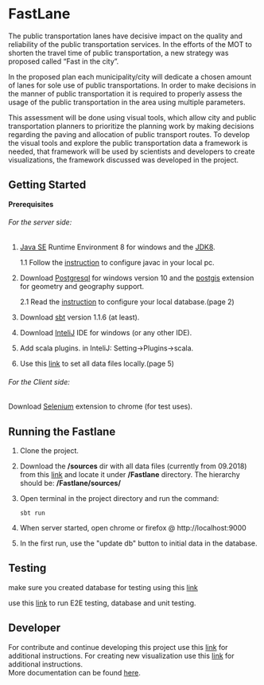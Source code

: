 # FastLane

The public transportation lanes have decisive impact on the quality and reliability of the public transportation services. In the efforts of the MOT to shorten the travel time of public transportation, a new strategy was proposed called “Fast in the city”.

In the proposed plan each municipality/city will dedicate a chosen amount of lanes for sole use of public transportations.
In order to make decisions in the manner of public transportation it is required to properly assess the usage of the public transportation in the area using multiple parameters.

This assessment will be done using visual tools, which allow city and public transportation planners to prioritize the planning work by making decisions regarding the paving and allocation of public transport routes.
To develop the visual tools and explore the public transportation data a framework is needed, that framework will be used by scientists and developers to create visualizations, the framework discussed was developed in the project.



## Getting Started

**Prerequisites**

###### For the server side:
1. [Java SE](https://www.java.com/en/download/win10.jsp) Runtime Environment 8 for windows and the [JDK8](https://drive.google.com/drive/folders/1kpbvSaR9eJKoZfy6KuDWRlXg0ULpYqTM).

   1.1 Follow the [instruction](https://www.guru99.com/install-java.html) to configure javac in your local pc.
2. Download [Postgresql](https://drive.google.com/drive/folders/1kpbvSaR9eJKoZfy6KuDWRlXg0ULpYqTM) for windows version 10 and the [postgis](https://drive.google.com/drive/folders/1kpbvSaR9eJKoZfy6KuDWRlXg0ULpYqTM) extension for geometry and geography support.
   
   2.1 Read the [instruction](https://docs.google.com/document/d/1LxIxe7lPR3rUdYqwPwxIuVzXn6O_SIxkgjjq9KPquQs/edit#) to configure your     local database.(page 2)
3. Download [sbt]( https://www.scala-sbt.org/download.html) version 1.1.6 (at least).
4. Download [InteliJ]( https://www.jetbrains.com/idea/download/#section=windows) IDE for windows (or any other IDE).
5. Add scala plugins. in InteliJ: Setting->Plugins->scala.
6. Use this [link](https://docs.google.com/document/d/1LxIxe7lPR3rUdYqwPwxIuVzXn6O_SIxkgjjq9KPquQs/edit#) to set all data files locally.(page 5) 

###### For the Client side:
Download [Selenium](https://chrome.google.com/webstore/detail/selenium-ide/mooikfkahbdckldjjndioackbalphokd?hl=en) extension to chrome (for test uses).

## Running the Fastlane 

1. Clone the project.
2. Download the **/sources** dir with all data files (currently from 09.2018) from this [link](https://drive.google.com/drive/folders/1CdKK3rMkpIArQspheQd4xF6Omy8ZdWJT) and locate it under **/Fastlane** directory.
The hierarchy should be:
**/Fastlane/sources/**

2. Open terminal in the project directory and run the command:

    `sbt run`
 
3. When server started, open chrome or firefox @ http://localhost:9000
4. In the first run, use the "update db" button to initial data in the database. 

## Testing

make sure you created database for testing using this [link](https://docs.google.com/document/d/1LxIxe7lPR3rUdYqwPwxIuVzXn6O_SIxkgjjq9KPquQs/edit)

use this [link](https://docs.google.com/document/d/1i9PuP6IPbM7SjClE43RJl3bM79P2j55hoY1tYSJaHPY/edit) to run E2E testing, database and unit testing.

## Developer
For contribute and continue developing this project use this [link](https://docs.google.com/document/d/1p6B4DNinn-pm4KdRIBDS08R6pTfOj6m7v-5aJGqwZ_s/edit?usp=sharing) for additional instructions. 
For creating new visualization use this [link](https://docs.google.com/document/d/1ohu_bT1EgAYFuTEh2MZ2a2kKdhr_p22ElIZTER2UIE0/edit#heading=h.s0qyti2gav3y) for additional instructions.  
More documentation can be found [here](https://drive.google.com/drive/folders/11rVF2LPh-_DzSAQzox4Z1606Vy8Ijhts?usp=sharing).

